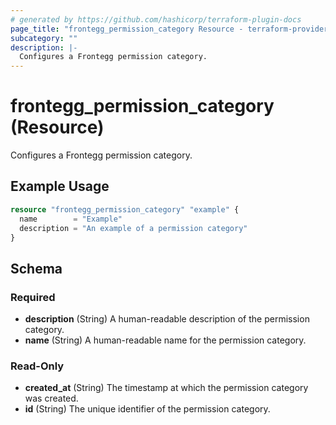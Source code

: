 ```yaml
---
# generated by https://github.com/hashicorp/terraform-plugin-docs
page_title: "frontegg_permission_category Resource - terraform-provider-frontegg"
subcategory: ""
description: |-
  Configures a Frontegg permission category.
---
```


# frontegg_permission_category (Resource)

Configures a Frontegg permission category.

## Example Usage

```terraform
resource "frontegg_permission_category" "example" {
  name        = "Example"
  description = "An example of a permission category"
}
```

<!-- schema generated by tfplugindocs -->
## Schema

### Required

- **description** (String) A human-readable description of the permission category.
- **name** (String) A human-readable name for the permission category.

### Read-Only

- **created_at** (String) The timestamp at which the permission category was created.
- **id** (String) The unique identifier of the permission category.


